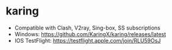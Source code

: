 # karing
 * Compatible with Clash, V2ray, Sing-box, SS subscriptions
 * Windows: https://github.com/KaringX/karing/releases/latest
 * IOS TestFlight: https://testflight.apple.com/join/RLU59OsJ
